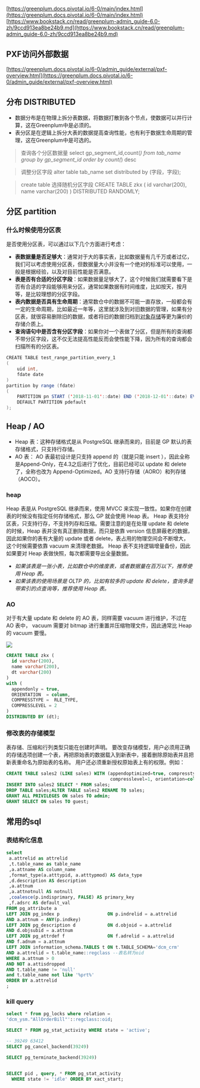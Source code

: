 [https://greenplum.docs.pivotal.io/6-0/main/index.html](https://greenplum.docs.pivotal.io/6-0/main/index.html)
[https://www.bookstack.cn/read/greenplum-admin_guide-6.0-zh/9ccd913ea8be24b9.md](https://www.bookstack.cn/read/greenplum-admin_guide-6.0-zh/9ccd913ea8be24b9.md)
## PXF访问外部数据
[https://greenplum.docs.pivotal.io/6-0/admin_guide/external/pxf-overview.html](https://greenplum.docs.pivotal.io/6-0/admin_guide/external/pxf-overview.html)
## 分布 DISTRIBUTED  
 - 数据分布是在物理上拆分表数据，将数据打散到各个节点，使数据可以并行计算，这在Greenplum中是必须的。  
- 表分区是在逻辑上拆分大表的数据提高查询性能，也有利于数据生命周期的管理，这在Greenplum中是可选的。  

> 查询各个分区数据量
> select gp_segment_id,count(*) from tab_name  group by gp_segment_id order by count(*) desc

> 调整分区字段
> alter table tab_name set distributed by (字段，字段);


> create table 选择随机分区字段
> CREATE TABLE zkx  (
> 	id varchar(200),
> 	name varchar(200)
> )
> DISTRIBUTED RANDOMLY;



## 分区 partition
### 什么时候使用分区表
是否使用分区表，可以通过以下几个方面进行考虑：

- **表数据量是否足够大**：通常对于大的事实表，比如数据量有几千万或者过亿，我们可以考虑使用分区表，但数据量大小并没有一个绝对的标准可以使用，一般是根据经验，以及对目前性能是否满意。
- **表是否有合适的分区字段**：如果数据量足够大了，这个时候我们就需要看下是否有合适的字段能够用来分区，通常如果数据有时间维度，比如按天，按月等，是比较理想的分区字段。
- **表内数据是否具有生命周期**：通常数仓中的数据不可能一直存放，一般都会有一定的生命周期，比如最近一年等，这里就涉及到对旧数据的管理，如果有分区表，就很容易删除旧的数据，或者将旧的数据归档到[对象存储](https://cloud.tencent.com/product/cos?from=10680)等更为廉价的存储介质上。
- **查询语句中是否含有分区字段**：如果你对一个表做了分区，但是所有的查询都不带分区字段，这不仅无法提高性能反而会使性能下降，因为所有的查询都会扫描所有的分区表。
```java
CREATE TABLE test_range_partition_every_1 
(
    uid int, 
    fdate date
) 
partition by range (fdate) 
(
    PARTITION pn START ('2018-11-01'::date) END ('2018-12-01'::date) EVERY ('1 day'::interval), 
    DEFAULT PARTITION pdefault
);
```

## Heap / AO

- Heap 表：这种存储格式是从 PostgreSQL 继承而来的，目前是 GP 默认的表存储格式，只支持行存储。
- AO 表：  AO 表最初设计是只支持 append 的（就是只能 insert ），因此全称是Append-Only，在4.3之后进行了优化，目前已经可以 update 和 delete 了，全称也改为 Append-Optimized。AO 支持行存储（AORO）和列存储（AOCO）。
### heap
Heap 表是从 PostgreSQL 继承而来，使用 MVCC 来实现一致性。如果你在创建表的时候没有指定任何存储格式，那么 GP 就会使用 Heap 表。
Heap 表支持分区表，只支持行存，不支持列存和压缩。需要注意的是在处理 update 和 delete 的时候，Heap 表并没有真正删除数据，而只是依靠 version 信息屏蔽老的数据，因此如果你的表有大量的 update 或者 delete，表占用的物理空间会不断增大，这个时候需要依靠 vacuum 来清理老数据。
Heap 表不支持逻辑增量备份，因此如果要对 Heap 表做快照，每次都需要导出全量数据。

- _如果该表是一张小表，比如数仓中的维度表，或者数据量在百万以下，推荐使用 Heap 表。_
- _如果该表的使用场景是 OLTP 的，比如有较多的 update 和 delete，查询多是带索引的点查询等，推荐使用 Heap 表。_
### AO
 对于有大量 update 和 delete 的 AO 表，同样需要 vacuum 进行维护，不过在 AO 表中， vacuum 需要对 bitmap 进行重置并压缩物理文件，因此通常比 Heap 的 vacuum 要慢。  

![](https://gitee.com/zongkx/pic-go/raw/master/202211111558123.png)
```sql
CREATE TABLE zkx (
  id varchar(200),
  name varchar(200),
  dt varchar(200)
)
with (
  appendonly = true,
  ORIENTATION  = column,
  COMPRESSTYPE =  RLE_TYPE,
  COMPRESSLEVEL = 2
)
DISTRIBUTED BY (dt);
```
### 修改表的存储模型
表存储、压缩和行列类型只能在创建时声明。 要改变存储模型，用户必须用正确的存储选项创建一个表，再把原始表的数据载入到新表中，接着删除原始表并且把新表重命名为原始表的名称。 用户还必须重新授权原始表上有的权限。例如：
```sql
CREATE TABLE sales2 (LIKE sales) WITH (appendoptimized=true, compresstype=quicklz,   
                                       compresslevel=1, orientation=column);
INSERT INTO sales2 SELECT * FROM sales;
DROP TABLE sales;ALTER TABLE sales2 RENAME TO sales;
GRANT ALL PRIVILEGES ON sales TO admin;
GRANT SELECT ON sales TO guest;
```

###  
## 常用的sql
### 表结构化信息
```sql
select 
 a.attrelid as attrelid
 ,t.table_name as table_name
 ,a.attname AS column_name
 ,format_type(a.atttypid, a.atttypmod) AS data_type
 ,d.description AS description
 ,a.attnum
 ,a.attnotnull AS notnull
 ,coalesce(p.indisprimary, FALSE) AS primary_key
 ,f.adsrc AS default_val
FROM pg_attribute a
LEFT JOIN pg_index p                  ON p.indrelid = a.attrelid 
AND a.attnum = ANY(p.indkey)
LEFT JOIN pg_description d            ON d.objoid = a.attrelid 
AND d.objsubid = a.attnum
LEFT JOIN pg_attrdef f                ON f.adrelid = a.attrelid 
AND f.adnum = a.attnum
LEFT JOIN information_schema.TABLES t ON t.TABLE_SCHEMA='dcm_crm'
AND a.attrelid = t.table_name::regclass --表名转为oid
WHERE a.attnum > 0
AND NOT a.attisdropped
AND t.table_name != 'null'
and t.table_name not like '%prt%'  
ORDER BY a.attrelid
;
```

### kill query
```sql
select * from pg_locks where relation = 
'dcm_ysm."AllOrderBill"'::regclass::oid;

SELECT * FROM pg_stat_activity WHERE state = 'active';

-- 39249 63412
SELECT pg_cancel_backend(39249)

SELECT pg_terminate_backend(39249)


SELECT pid , query, * FROM pg_stat_activity
  WHERE state != 'idle' ORDER BY xact_start;
```












